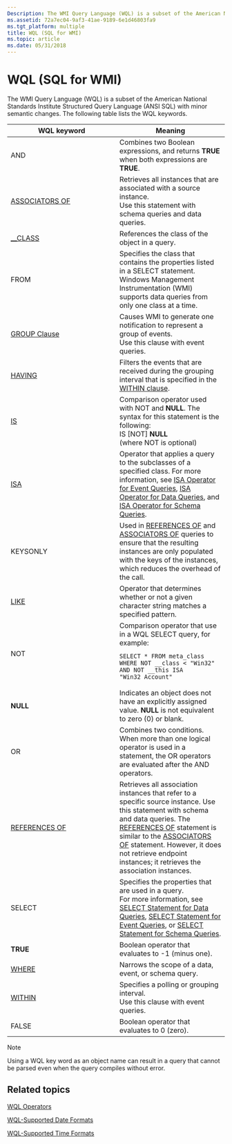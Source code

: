 ```yaml
---
Description: The WMI Query Language (WQL) is a subset of the American National Standards Institute Structured Query Language (ANSI SQL)&\#8212;with minor semantic changes. The following table lists the WQL keywords.
ms.assetid: 72a7ec04-9af3-41ae-9189-6e1d46803fa9
ms.tgt_platform: multiple
title: WQL (SQL for WMI)
ms.topic: article
ms.date: 05/31/2018
---
```


# WQL (SQL for WMI)

The WMI Query Language (WQL) is a subset of the American National Standards Institute Structured Query Language (ANSI SQL) with minor semantic changes. The following table lists the WQL keywords.



<table>
<colgroup>
<col style="width: 50%" />
<col style="width: 50%" />
</colgroup>
<thead>
<tr class="header">
<th>WQL keyword</th>
<th>Meaning</th>
</tr>
</thead>
<tbody>
<tr class="odd">
<td>AND<br/></td>
<td>Combines two Boolean expressions, and returns <strong>TRUE</strong> when both expressions are <strong>TRUE</strong>.<br/></td>
</tr>
<tr class="even">
<td><a href="associators-of-statement.md">ASSOCIATORS OF</a></td>
<td>Retrieves all instances that are associated with a source instance.<br/> Use this statement with schema queries and data queries.<br/></td>
</tr>
<tr class="odd">
<td><a href="--class-identifier.md">__CLASS</a></td>
<td>References the class of the object in a query.<br/></td>
</tr>
<tr class="even">
<td>FROM<br/></td>
<td>Specifies the class that contains the properties listed in a SELECT statement. Windows Management Instrumentation (WMI) supports data queries from only one class at a time.<br/></td>
</tr>
<tr class="odd">
<td><a href="group-clause.md">GROUP Clause</a></td>
<td>Causes WMI to generate one notification to represent a group of events.<br/> Use this clause with event queries.<br/></td>
</tr>
<tr class="even">
<td><a href="having-clause.md">HAVING</a></td>
<td>Filters the events that are received during the grouping interval that is specified in the <a href="within-clause.md">WITHIN clause</a>.<br/></td>
</tr>
<tr class="odd">
<td><a href="wql-operators.md">IS</a></td>
<td>Comparison operator used with NOT and <strong>NULL</strong>. The syntax for this statement is the following:<br/> IS [NOT] <strong>NULL</strong><br/> (where NOT is optional)<br/></td>
</tr>
<tr class="even">
<td><a href="wql-operators.md">ISA</a></td>
<td>Operator that applies a query to the subclasses of a specified class. For more information, see <a href="isa-operator-for-event-queries.md">ISA Operator for Event Queries</a>, <a href="isa-operator-for-data-queries.md">ISA Operator for Data Queries</a>, and <a href="isa-operator-for-schema-queries.md">ISA Operator for Schema Queries</a>.<br/></td>
</tr>
<tr class="odd">
<td>KEYSONLY<br/></td>
<td>Used in <a href="references-of-statement.md">REFERENCES OF</a> and <a href="associators-of-statement.md">ASSOCIATORS OF</a> queries to ensure that the resulting instances are only populated with the keys of the instances, which reduces the overhead of the call.<br/></td>
</tr>
<tr class="even">
<td><a href="wql-operators.md">LIKE</a></td>
<td>Operator that determines whether or not a given character string matches a specified pattern.<br/></td>
</tr>
<tr class="odd">
<td>NOT<br/></td>
<td>Comparison operator that use in a WQL SELECT query, for example:<br/>
<pre data-space="preserve"><code>SELECT * FROM meta_class WHERE NOT __class < &quot;Win32&quot; AND NOT __this ISA &quot;Win32_Account&quot;</code></pre></td>
</tr>
<tr class="even">
<td><strong>NULL</strong></td>
<td>Indicates an object does not have an explicitly assigned value. <strong>NULL</strong> is not equivalent to zero (0) or blank.<br/></td>
</tr>
<tr class="odd">
<td>OR<br/></td>
<td>Combines two conditions.<br/> When more than one logical operator is used in a statement, the OR operators are evaluated after the AND operators.<br/></td>
</tr>
<tr class="even">
<td><a href="references-of-statement.md">REFERENCES OF</a></td>
<td>Retrieves all association instances that refer to a specific source instance. Use this statement with schema and data queries. The <a href="references-of-statement.md">REFERENCES OF</a> statement is similar to the <a href="associators-of-statement.md">ASSOCIATORS OF</a> statement. However, it does not retrieve endpoint instances; it retrieves the association instances.<br/></td>
</tr>
<tr class="odd">
<td>SELECT<br/></td>
<td>Specifies the properties that are used in a query.<br/> For more information, see <a href="select-statement-for-data-queries.md">SELECT Statement for Data Queries</a>, <a href="select-statement-for-event-queries.md">SELECT Statement for Event Queries</a>, or <a href="select-statement-for-schema-queries.md">SELECT Statement for Schema Queries</a>.<br/></td>
</tr>
<tr class="even">
<td><strong>TRUE</strong></td>
<td>Boolean operator that evaluates to -1 (minus one).<br/></td>
</tr>
<tr class="odd">
<td><a href="where-clause.md">WHERE</a></td>
<td>Narrows the scope of a data, event, or schema query.<br/></td>
</tr>
<tr class="even">
<td><a href="within-clause.md">WITHIN</a></td>
<td>Specifies a polling or grouping interval.<br/> Use this clause with event queries.<br/></td>
</tr>
<tr class="odd">
<td>FALSE<br/></td>
<td>Boolean operator that evaluates to 0 (zero).</td>
</tr>
</tbody>
</table>



 

> [!Note]  
> Using a WQL key word as an object name can result in a query that cannot be parsed even when the query compiles without error.

 

## Related topics

<dl> <dt>

[WQL Operators](wql-operators.md)
</dt> <dt>

[WQL-Supported Date Formats](wql-supported-date-formats.md)
</dt> <dt>

[WQL-Supported Time Formats](wql-supported-time-formats.md)
</dt> </dl>

 

 




